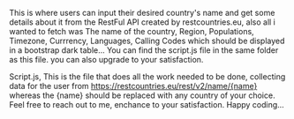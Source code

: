This is where users can input their desired country's name and get some details about it from the RestFul API created by restcountries.eu, also all i wanted to fetch was The name of the country, Region, Populations, Timezone, Currrency, Languages, Calling Codes which should be displayed in a bootstrap dark table... You can find the script.js file in the same folder as this file. you can also upgrade to your satisfaction.

Script.js, This is the file that does all the work needed to be done, collecting data for the user from https://restcountries.eu/rest/v2/name/{name} whereas the {name} should be replaced with any country of your choice. Feel free to reach out to me, enchance to your satisfaction.
Happy coding...
